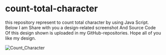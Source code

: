 # count-total-character
this repository represent to count total character by using Java Script.
Below I am Share with you a design-related screenshot And Source Code Of this design shown is uploaded in my GitHub-repositories.
Hope all of you like my design.

![Count_Character](https://user-images.githubusercontent.com/69725593/131166927-dbf06737-a1ff-46ff-a9b4-9922823b7183.png)

